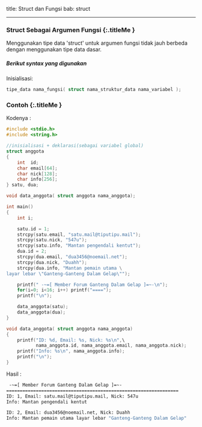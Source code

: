 title: Struct dan Fungsi
bab: struct

---


### <i class="fa fa-info-circle"></i> Struct Sebagai Argumen Fungsi {:.titleMe }

Menggunakan tipe data 'struct' untuk argumen fungsi tidak jauh berbeda dengan menggunakan tipe data dasar.

##### Berikut syntax yang digunakan

Inisialisasi:
``` c
tipe_data nama_fungsi( struct nama_struktur_data nama_variabel );
```

### <i class="fa fa-code"></i> Contoh {:.titleMe }

Kodenya :
``` c
#include <stdio.h>
#include <string.h>

//inisialisasi + deklarasi(sebagai variabel global)
struct anggota 
{
    int  id;
    char email[64];
    char nick[128];
    char info[256];
} satu, dua;

void data_anggota( struct anggota nama_anggota);

int main()
{
    int i;

    satu.id = 1;
    strcpy(satu.email, "satu.mail@tiputipu.mail");
    strcpy(satu.nick, "547u");
    strcpy(satu.info, "Mantan pengendali kentut");
    dua.id = 2;
    strcpy(dua.email, "dua3456@noemail.net");
    strcpy(dua.nick, "Duahh");
    strcpy(dua.info, "Mantan pemain utama \
layar lebar \"Ganteng-Ganteng Dalam Gelap\"");

    printf(" -~=[ Member Forum Ganteng Dalam Gelap ]=~-\n");
    for(i=0; i<16; i++) printf("====");
    printf("\n");

    data_anggota(satu);
    data_anggota(dua);
}

void data_anggota( struct anggota nama_anggota)
{
    printf("ID: %d, Email: %s, Nick: %s\n",\
           nama_anggota.id, nama_anggota.email, nama_anggota.nick);
    printf("Info: %s\n", nama_anggota.info);
    printf("\n");
}
```
Hasil :
``` bash
 -~=[ Member Forum Ganteng Dalam Gelap ]=~-
================================================================
ID: 1, Email: satu.mail@tiputipu.mail, Nick: 547u
Info: Mantan pengendali kentut

ID: 2, Email: dua3456@noemail.net, Nick: Duahh
Info: Mantan pemain utama layar lebar "Ganteng-Ganteng Dalam Gelap"

```
